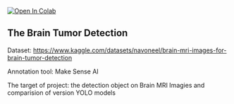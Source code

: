 [![Open In Colab](https://colab.research.google.com/assets/colab-badge.svg)](https://colab.research.google.com/github/AnaSliwinska/The-Brain-Tumor-Detection/)

## **The Brain Tumor Detection**

Dataset: https://www.kaggle.com/datasets/navoneel/brain-mri-images-for-brain-tumor-detection

Annotation tool: Make Sense AI

The target of project: the detection object on Brain MRI Imagies and comparision of version  YOLO models



